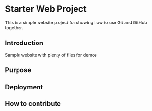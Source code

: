 # Starter Web Project

This is a simple website project for showing how to use Git and GitHub together.

## Introduction

Sample website with plenty of files for demos

## Purpose

## Deployment

## How to contribute
